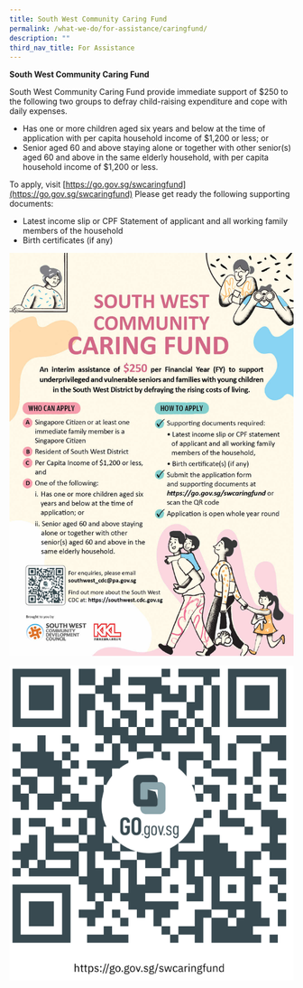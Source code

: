 ```yaml
---
title: South West Community Caring Fund
permalink: /what-we-do/for-assistance/caringfund/
description: ""
third_nav_title: For Assistance
---
```

**South West Community Caring Fund**

South West Community Caring Fund provide immediate support of $250 to the following two groups to defray child-raising expenditure and cope with daily expenses.

*   Has one or more children aged six years and below at the time of application with per capita household income of $1,200 or less; or
*   Senior aged 60 and above staying alone or together with other senior(s) aged 60 and above in the same elderly household, with per capita household income of $1,200 or less.

To apply, visit [https://go.gov.sg/swcaringfund](https://go.gov.sg/swcaringfund) Please get ready the following supporting documents:

*   Latest income slip or CPF Statement of applicant and all working family members of the household
*   Birth certificates (if any)

![](/images/What%20We%20Do/For%20Assistant/Caring%20Fund/edm_fa.jpg)

        
**<a href="[Go.gov.sg](https://go.gov.sg/swcaringfund)">**
![](/images/What%20We%20Do/For%20Assistant/Caring%20Fund/qr%20code%20-%20caring%20fund%20form.png)</a>